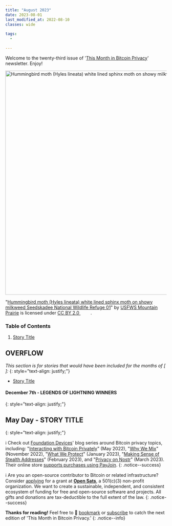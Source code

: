 ```yaml
---
title: "August 2023"
date: 2023-08-01
last_modified_at: 2022-08-10
classes: wide
  
tags:
  - 
  
---
```


Welcome to the twenty-third issue of '[This Month in Bitcoin Privacy](https://enegnei.github.io/This-Month-In-Bitcoin-Privacy/about/)' newsletter. Enjoy!

<a data-flickr-embed="true" href="https://www.flickr.com/photos/51986662@N05/14601077398" title="Hummingbird moth (Hyles lineata) white lined sphinx moth on showy milkweed Seedskadee National Wildlife Refuge 01"><img src="https://live.staticflickr.com/2927/14601077398_4f65a7da05_c.jpg" width="949" height="700" alt="Hummingbird moth (Hyles lineata) white lined sphinx moth on showy milkweed Seedskadee National Wildlife Refuge 01"/></a>
<p class="attribution">"<a target="_blank" rel="noopener noreferrer" href="https://www.flickr.com/photos/51986662@N05/14601077398">Hummingbird moth (Hyles lineata) white lined sphinx moth on showy milkweed Seedskadee National Wildlife Refuge 01</a>" by <a target="_blank" rel="noopener noreferrer" href="https://www.flickr.com/photos/51986662@N05">USFWS Mountain Prairie</a> is licensed under <a target="_blank" rel="noopener noreferrer" href="https://creativecommons.org/licenses/by/2.0/?ref=openverse">CC BY 2.0 <img src="https://mirrors.creativecommons.org/presskit/icons/cc.svg" style="height: 1em; margin-right: 0.125em; display: inline;"></img><img src="https://mirrors.creativecommons.org/presskit/icons/by.svg" style="height: 1em; margin-right: 0.125em; display: inline;"></img></a>. </p> 

### Table of Contents

1. [Story Title]()

## OVERFLOW

*This section is for stories that would have been included for the months of [ ]:*
{: style="text-align: justify;"}

+ [Story Title]()

#### December 7th - LEGENDS OF LIGHTNING WINNERS

{: style="text-align: justify;"}

## May Day - STORY TITLE

{: style="text-align: justify;"}

:information_source: Check out [Foundation Devices](https://twitter.com/bitcoinoptech)' blog series around Bitcoin privacy topics, including: "[Interacting with Bitcoin Privately](https://foundationdevices.com/2022/05/interacting-with-bitcoin-privately/)" (May 2022), "[Why We Mix](https://foundationdevices.com/2022/11/why-we-mix/)" (November 2022), "[What We Protect](https://foundationdevices.com/2023/01/what-we-protect/)" (January 2023), "[Making Sense of Stealth Addresses](https://foundationdevices.com/2023/02/making-sense-of-stealth-addresses/)" (February 2023), and "[Privacy on Nostr](https://foundationdevices.com/2023/03/privacy-on-nostr/)" (March 2023). Their online store [supports purchases using PayJoin](https://foundationdevices.com/2022/03/passport-coinjoin/).
{: .notice--success}

:information_source: Are you an open-source contributor to Bitcoin or related infrastructure? Consider [applying](https://opensats.org/blog) for a grant at [**Open Sats**](https://opensats.org/blog), a 501(c)(3) non-profit organization. We want to create a sustainable, independent, and consistent ecosystem of funding for free and open-source software and projects. All gifts and donations are tax-deductible to the full extent of the law.
{: .notice--success}

**Thanks for reading!** Feel free to :bookmark: [bookmark](https://enegnei.github.io/This-Month-In-Bitcoin-Privacy/feed.xml) or [subscribe](https://github.com/Enegnei/This-Month-In-Bitcoin-Privacy) to catch the next edition of 'This Month in Bitcoin Privacy.'
{: .notice--info}
